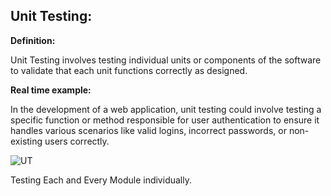 
## Unit Testing: ##
**Definition:** 

Unit Testing involves testing individual units or components of the software to validate that each unit functions correctly as designed.

**Real time example:**

In the development of a web application, unit testing could involve testing a specific function or method responsible for user authentication to ensure it handles various scenarios like valid logins, incorrect passwords, or non-existing users correctly.



![UT](https://github.com/manoja13702/Manual-Testing-./assets/142867318/dda85b11-ecb8-466e-8831-a5642066538f">)

Testing Each and Every Module individually.

